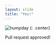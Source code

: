 ```yaml
---
layout: slide
title: "Yes!"
---
```


![humpday]("https://giphy.com/embed/l0IxZOvar1LNY9aKs")
{: .center}

Pull request approved!
